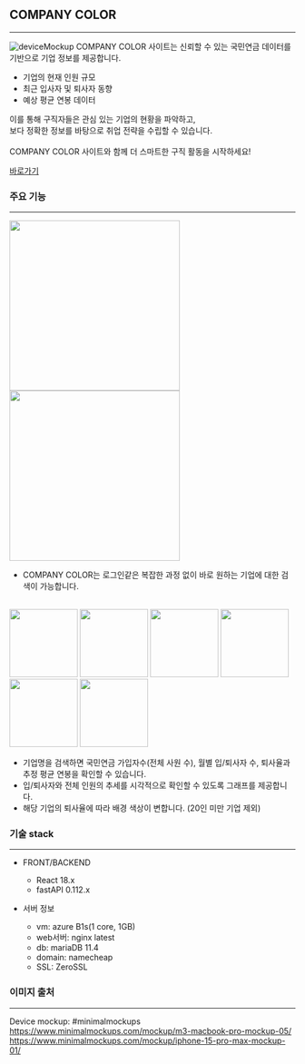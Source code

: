 ## COMPANY COLOR

---
![deviceMockup](https://github.com/user-attachments/assets/85f99092-7ffa-4326-9f2c-74c7264a3638)
COMPANY COLOR 사이트는 신뢰할 수 있는 국민연금 데이터를 기반으로 기업 정보를 제공합니다.<br>
  - 기업의 현재 인원 규모<br>
  - 최근 입사자 및 퇴사자 동향<br>
  - 예상 평균 연봉 데이터<br>

이를 통해 구직자들은 관심 있는 기업의 현황을 파악하고, <br>
보다 정확한 정보를 바탕으로 취업 전략을 수립할 수 있습니다.<br>
<br>
COMPANY COLOR 사이트와 함께 더 스마트한 구직 활동을 시작하세요!<br>

<a href='https://companycolor.site'>바로가기</a>
### 주요 기능

---
<img src="https://github.com/user-attachments/assets/bc20371e-de9f-4fdd-8fe3-a8a6ad523edc" width="300px">
<img src="https://github.com/user-attachments/assets/0ca05e8e-614c-4e46-b3c2-e5f0196d5403" width="300px">
<br>

- COMPANY COLOR는 로그인같은 복잡한 과정 없이 바로 원하는 기업에 대한 검색이 가능합니다. 
<br>
<img src="https://github.com/user-attachments/assets/05c7c7de-fb16-4b9d-a924-d2011c3d1d43" width="120px">
<img src="https://github.com/user-attachments/assets/939c01f1-9f50-4247-9a89-50d8062e0ee6" width="120px">
<img src="https://github.com/user-attachments/assets/83351290-d405-4c04-8dba-df1587e7ce79" width="120px">
<img src="https://github.com/user-attachments/assets/eaf74ef8-df42-4fe6-b163-1137c4c1490c" width="120px">
<img src="https://github.com/user-attachments/assets/9f9d0600-3437-4cd4-bd49-b5a53427892b" width="120px">
<img src="https://github.com/user-attachments/assets/487fc66b-a7a0-497e-95ef-cfe21c78fc9b" width="120px">
<br>

- 기업명을 검색하면 국민연금 가입자수(전체 사원 수), 월별 입/퇴사자 수, 퇴사율과 추정 평균 연봉을 확인할 수 있습니다.
- 입/퇴사자와 전체 인원의 추세를 시각적으로 확인할 수 있도록 그래프를 제공합니다.
- 해당 기업의 퇴사율에 따라 배경 색상이 변합니다. (20인 미만 기업 제외)

### 기술 stack

---
- FRONT/BACKEND 
  - React 18.x
  - fastAPI 0.112.x
  
- 서버 정보
  - vm: azure B1s(1 core, 1GB)
  - web서버: nginx latest
  - db: mariaDB 11.4
  - domain: namecheap
  - SSL: ZeroSSL


### 이미지 출처

---
Device mockup: #minimalmockups <br>
https://www.minimalmockups.com/mockup/m3-macbook-pro-mockup-05/ <br>
https://www.minimalmockups.com/mockup/iphone-15-pro-max-mockup-01/ <br>
